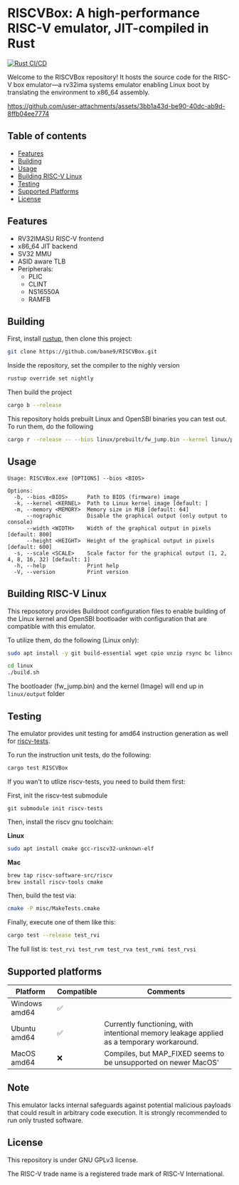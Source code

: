 # RISCVBox: A high-performance RISC-V emulator, JIT-compiled in Rust

[![Rust CI/CD](https://github.com/bane9/RISCVBox/actions/workflows/rust.yml/badge.svg)](https://github.com/bane9/RISCVBox/actions/workflows/rust.yml)

Welcome to the RISCVBox repository! It hosts the source code for the RISC-V box emulator—a rv32ima systems emulator enabling Linux boot by translating the environment to x86_64 assembly.

https://github.com/user-attachments/assets/3bb1a43d-be90-40dc-ab9d-8ffb04ee7774

## Table of contents
- [Features](#features)
- [Building](#building)
- [Usage](#usage)
- [Building RISC-V Linux](#building-risc-v-linux)
- [Testing](#testing)
- [Supported Platforms](#supported-platforms)
- [License](#license)

## Features
- RV32IMASU RISC-V frontend
- x86_64 JIT backend
- SV32 MMU
- ASID aware TLB
- Peripherals:
    - PLIC
    - CLINT
    - NS16550A
    - RAMFB

## Building
First, install [rustup](https://rustup.rs/), then clone this project:
```bash
git clone https://github.com/bane9/RISCVBox.git
```

Inside the repository, set the compiler to the nighly version
```bash
rustup override set nightly
```

Then build the project
```bash
cargo b --release
```

This repository holds prebuilt Linux and OpenSBI binaries you can test out. To run them, do the following
```bash
cargo r --release -- --bios linux/prebuilt/fw_jump.bin --kernel linux/prebuilt/Image
```

## Usage
```
Usage: RISCVBox.exe [OPTIONS] --bios <BIOS>

Options:
  -b, --bios <BIOS>      Path to BIOS (firmware) image
  -k, --kernel <KERNEL>  Path to Linux kernel image [default: ]
  -m, --memory <MEMORY>  Memory size in MiB [default: 64]
      --nographic        Disable the graphical output (only output to console)
      --width <WIDTH>    Width of the graphical output in pixels [default: 800]
      --height <HEIGHT>  Height of the graphical output in pixels [default: 600]
  -s, --scale <SCALE>    Scale factor for the graphical output (1, 2, 4, 8, 16, 32) [default: 1]
  -h, --help             Print help
  -V, --version          Print version
```

## Building RISC-V Linux
This reposotory provides Buildroot configuration files to enable building of the Linux kernel and OpenSBI bootloader with configuration that are compatible with this emulator.

To utilize them, do the following (Linux only):
```bash
sudo apt install -y git build-essential wget cpio unzip rsync bc libncurses5-dev screen bison file flex

cd linux
./build.sh
```

The bootloader (fw_jump.bin) and the kernel (Image) will end up in `linux/output` folder

## Testing

The emulator provides unit testing for amd64 instruction generation as well for [riscv-tests](https://github.com/riscv-software-src/riscv-tests).

To run the instruction unit tests, do the following:
```bash
cargo test RISCVBox
```

If you wan't to utlize riscv-tests, you need to build them first:

First, init the riscv-test submodule
```
git submodule init riscv-tests
```

Then, install the riscv gnu toolchain:

**Linux**

```bash
sudo apt install cmake gcc-riscv32-unknown-elf
```

**Mac**

```bash
brew tap riscv-software-src/riscv
brew install riscv-tools cmake
```

Then, build the test via:
```bash
cmake -P misc/MakeTests.cmake
```

Finally, execute one of them like this:
```bash
cargo test --release test_rvi
```

The full list is: `test_rvi test_rvm test_rva test_rvmi test_rvsi`

## Supported platforms

| Platform        | Compatible | Comments                           |
|-----------------|------------|------------------------------------|
| Windows amd64   | ✅         |                                    |
| Ubuntu amd64    | ✅         | Currently functioning, with intentional memory leakage applied as a temporary workaround.                  |
| MacOS amd64     | ❌         | Compiles, but MAP_FIXED seems to be unsupported on newer MacOS'                  |

## Note

This emulator lacks internal safeguards against potential malicious payloads that could result in arbitrary code execution. It is strongly recommended to run only trusted software.

## License

This repository is under GNU GPLv3 license.

The RISC-V trade name is a registered trade mark of RISC-V International.
